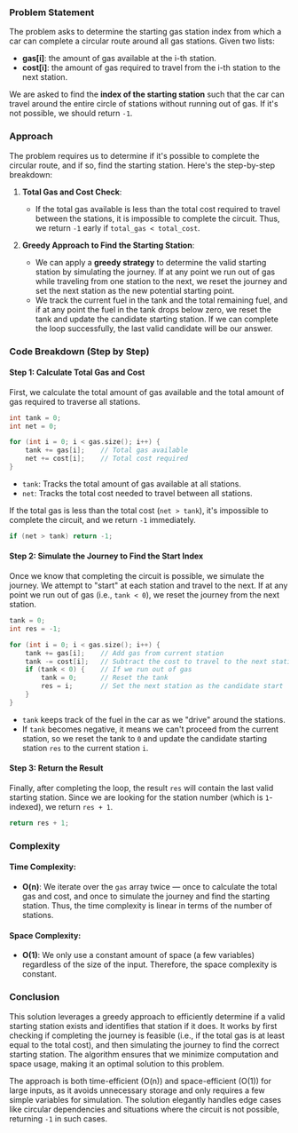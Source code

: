 ### Problem Statement

The problem asks to determine the starting gas station index from which a car can complete a circular route around all gas stations. Given two lists:
- **gas[i]**: the amount of gas available at the i-th station.
- **cost[i]**: the amount of gas required to travel from the i-th station to the next station.

We are asked to find the **index of the starting station** such that the car can travel around the entire circle of stations without running out of gas. If it's not possible, we should return `-1`.

### Approach

The problem requires us to determine if it's possible to complete the circular route, and if so, find the starting station. Here's the step-by-step breakdown:

1. **Total Gas and Cost Check**:  
   - If the total gas available is less than the total cost required to travel between the stations, it is impossible to complete the circuit. Thus, we return `-1` early if `total_gas < total_cost`.
   
2. **Greedy Approach to Find the Starting Station**:  
   - We can apply a **greedy strategy** to determine the valid starting station by simulating the journey. If at any point we run out of gas while traveling from one station to the next, we reset the journey and set the next station as the new potential starting point.
   - We track the current fuel in the tank and the total remaining fuel, and if at any point the fuel in the tank drops below zero, we reset the tank and update the candidate starting station. If we can complete the loop successfully, the last valid candidate will be our answer.

### Code Breakdown (Step by Step)

#### Step 1: Calculate Total Gas and Cost
First, we calculate the total amount of gas available and the total amount of gas required to traverse all stations.

```cpp
int tank = 0;
int net = 0;

for (int i = 0; i < gas.size(); i++) {
    tank += gas[i];    // Total gas available
    net += cost[i];    // Total cost required
}
```

- `tank`: Tracks the total amount of gas available at all stations.
- `net`: Tracks the total cost needed to travel between all stations.

If the total gas is less than the total cost (`net > tank`), it's impossible to complete the circuit, and we return `-1` immediately.

```cpp
if (net > tank) return -1;
```

#### Step 2: Simulate the Journey to Find the Start Index
Once we know that completing the circuit is possible, we simulate the journey. We attempt to "start" at each station and travel to the next. If at any point we run out of gas (i.e., `tank < 0`), we reset the journey from the next station.

```cpp
tank = 0;
int res = -1;

for (int i = 0; i < gas.size(); i++) {
    tank += gas[i];    // Add gas from current station
    tank -= cost[i];   // Subtract the cost to travel to the next station
    if (tank < 0) {    // If we run out of gas
        tank = 0;      // Reset the tank
        res = i;       // Set the next station as the candidate start
    }
}
```

- `tank` keeps track of the fuel in the car as we "drive" around the stations.
- If `tank` becomes negative, it means we can't proceed from the current station, so we reset the tank to `0` and update the candidate starting station `res` to the current station `i`.
  
#### Step 3: Return the Result
Finally, after completing the loop, the result `res` will contain the last valid starting station. Since we are looking for the station number (which is `1`-indexed), we return `res + 1`.

```cpp
return res + 1;
```

### Complexity

#### Time Complexity:
- **O(n)**: We iterate over the `gas` array twice — once to calculate the total gas and cost, and once to simulate the journey and find the starting station. Thus, the time complexity is linear in terms of the number of stations.

#### Space Complexity:
- **O(1)**: We only use a constant amount of space (a few variables) regardless of the size of the input. Therefore, the space complexity is constant.

### Conclusion

This solution leverages a greedy approach to efficiently determine if a valid starting station exists and identifies that station if it does. It works by first checking if completing the journey is feasible (i.e., if the total gas is at least equal to the total cost), and then simulating the journey to find the correct starting station. The algorithm ensures that we minimize computation and space usage, making it an optimal solution to this problem.

The approach is both time-efficient (O(n)) and space-efficient (O(1)) for large inputs, as it avoids unnecessary storage and only requires a few simple variables for simulation. The solution elegantly handles edge cases like circular dependencies and situations where the circuit is not possible, returning `-1` in such cases.
